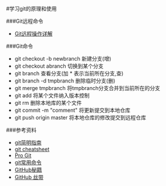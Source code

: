 #学习git的原理和使用


###Git远程命令
* [Git远程操作详解](http://www.ruanyifeng.com/blog/2014/06/git_remote.html)

###Git命令

- git checkout -b newbranch 新建分支(增)
- git checkout abranch  切换到某个分支
- git branch 查看分支(加 * 表示当前所在分支,查)
- git branch -d tmpbranch  删除临时分支(删)
- git merge tmpbranch  将tmpbranch分支合并到当前所在的分支
- git add 将某个文件纳入版本控制
- git rm 删除本地库的某个文件
- git commit -m "comment" 将更新提交到本地仓库
- git push origin master 将本地仓库的修改提交到远程仓库

###参考资料
* [git简明指南](http://rogerdudler.github.io/git-guide/index.zh.html)
* [git cheatsheet](http://ndpsoftware.com/git-cheatsheet.html#loc=stash)
* [Pro Git](http://git-scm.com/book/zh)
* [git常用命令](http://www.cnblogs.com/1-2-3/archive/2010/07/18/git-commands.html)
* [GitHub秘籍](https://github.com/tiimgreen/github-cheat-sheet/blob/master/README.zh-cn.md)
* [GitHub 丝带](https://github.com/blog/273-github-ribbons)
